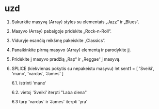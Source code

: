 # uzd

1. Sukurkite masyvą (Array) styles su elementais „Jazz“ ir „Blues“.
2. Masyvo (Array) pabaigoje pridėkite „Rock-n-Roll“.
3. Viduryje esančią reikšmę pakeiskite „Classics“.
4. Panaikinkite pirmą masyvo (Array) elementą ir parodykite jį.
5. Pridėkite į masyvo pradžią „Rap“ ir „Reggae“ į masyvą.

6. SPLICE (kiekvienas pokytis su nepakeistu masyvu)
   let sent1 = [ 'Sveiki', 'mano', 'vardas', 'James' ]

   6.1. istrinti 'mano'

   6.2. vietoj 'Sveiki' iterpti "Laba diena"

   6.3 tarp 'vardas' ir 'James' iterpti 'yra'

